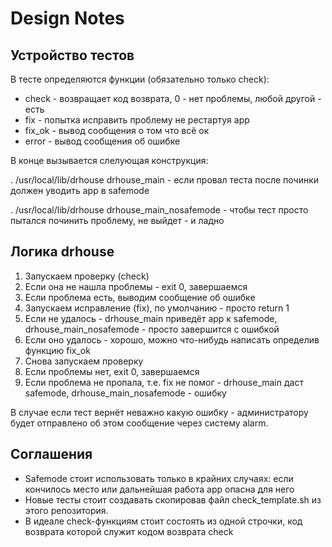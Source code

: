 # Design Notes

## Устройство тестов

В тесте определяются функции (обязательно только check):

- check - возвращает код возврата, 0 - нет проблемы, любой другой - есть
- fix - попытка исправить проблему не рестартуя app
- fix_ok - вывод сообщения о том что всё ок
- error - вывод сообщения об ошибке

В конце вызывается слелующая конструкция:

. /usr/local/lib/drhouse drhouse_main - если провал теста после починки должен уводить app в safemode

. /usr/local/lib/drhouse drhouse_main_nosafemode - чтобы тест просто пытался починить проблему, не выйдет - и ладно

## Логика drhouse

1. Запускаем проверку (check)
2. Если она не нашла проблемы - exit 0, завершаемся
3. Если проблема есть, выводим сообщение об ошибке
4. Запускаем исправление (fix), по умолчанию - просто return 1
5. Если не удалось - drhouse_main приведёт app к safemode, drhouse_main_nosafemode - просто завершится с ошибкой
6. Если оно удалось - хорошо, можно что-нибудь написать определив функцию fix_ok
7. Снова запускаем проверку
8. Если проблемы нет, exit 0, завершаемся
9. Если проблема не пропала, т.е. fix не помог - drhouse_main даст safemode, drhouse_main_nosafemode - ошибку

В случае если тест вернёт неважно какую ошибку - администратору будет отправлено об этом сообщение через систему alarm.

## Соглашения

- Safemode стоит использовать только в крайних случаях: если кончилось место или дальнейшая работа app опасна для него
- Новые тесты стоит создавать скопировав файл check_template.sh из этого репозитория.
- В идеале check-функциям стоит состоять из одной строчки, код возврата которой служит кодом возврата check
